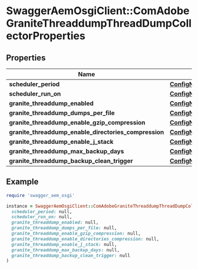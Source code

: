 # SwaggerAemOsgiClient::ComAdobeGraniteThreaddumpThreadDumpCollectorProperties

## Properties

| Name | Type | Description | Notes |
| ---- | ---- | ----------- | ----- |
| **scheduler_period** | [**ConfigNodePropertyInteger**](ConfigNodePropertyInteger.md) |  | [optional] |
| **scheduler_run_on** | [**ConfigNodePropertyDropDown**](ConfigNodePropertyDropDown.md) |  | [optional] |
| **granite_threaddump_enabled** | [**ConfigNodePropertyBoolean**](ConfigNodePropertyBoolean.md) |  | [optional] |
| **granite_threaddump_dumps_per_file** | [**ConfigNodePropertyInteger**](ConfigNodePropertyInteger.md) |  | [optional] |
| **granite_threaddump_enable_gzip_compression** | [**ConfigNodePropertyBoolean**](ConfigNodePropertyBoolean.md) |  | [optional] |
| **granite_threaddump_enable_directories_compression** | [**ConfigNodePropertyBoolean**](ConfigNodePropertyBoolean.md) |  | [optional] |
| **granite_threaddump_enable_j_stack** | [**ConfigNodePropertyBoolean**](ConfigNodePropertyBoolean.md) |  | [optional] |
| **granite_threaddump_max_backup_days** | [**ConfigNodePropertyInteger**](ConfigNodePropertyInteger.md) |  | [optional] |
| **granite_threaddump_backup_clean_trigger** | [**ConfigNodePropertyString**](ConfigNodePropertyString.md) |  | [optional] |

## Example

```ruby
require 'swagger_aem_osgi'

instance = SwaggerAemOsgiClient::ComAdobeGraniteThreaddumpThreadDumpCollectorProperties.new(
  scheduler_period: null,
  scheduler_run_on: null,
  granite_threaddump_enabled: null,
  granite_threaddump_dumps_per_file: null,
  granite_threaddump_enable_gzip_compression: null,
  granite_threaddump_enable_directories_compression: null,
  granite_threaddump_enable_j_stack: null,
  granite_threaddump_max_backup_days: null,
  granite_threaddump_backup_clean_trigger: null
)
```

